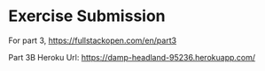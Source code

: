 # Exercise Submission
For part 3, https://fullstackopen.com/en/part3

Part 3B Heroku Url: https://damp-headland-95236.herokuapp.com/ 